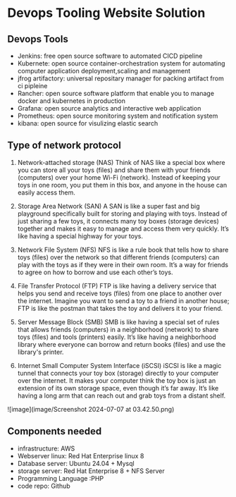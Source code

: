 # Devops Tooling Website Solution

## Devops Tools

- Jenkins: free open source software to automated CICD pipeline
- Kubernete: open source container-orchestration system for automating computer application deployment,scaling and management
- jfrog artifactory: universal repositary manager for packing artifact from ci  pipleine
- Rancher: open source software platform that enable you to manage docker and kubernetes in production
- Grafana: open source analytics and interactive web application
- Prometheus: open source monitoring system and notification system
- kibana: open source for visulizing elastic search 

## Type of network protocol
1. Network-attached storage (NAS)
Think of NAS like a special box where you can store all your toys (files) and share them with your friends (computers) over your home Wi-Fi (network). Instead of keeping your toys in one room, you put them in this box, and anyone in the house can easily access them.

2. Storage Area Network (SAN)
A SAN is like a super fast and big playground specifically built for storing and playing with toys. Instead of just sharing a few toys, it connects many toy boxes (storage devices) together and makes it easy to manage and access them very quickly. It’s like having a special highway for your toys.

3. Network File System (NFS)
NFS is like a rule book that tells how to share toys (files) over the network so that different friends (computers) can play with the toys as if they were in their own room. It’s a way for friends to agree on how to borrow and use each other’s toys.

4. File Transfer Protocol (FTP)
FTP is like having a delivery service that helps you send and receive toys (files) from one place to another over the internet. Imagine you want to send a toy to a friend in another house; FTP is like the postman that takes the toy and delivers it to your friend.

5. Server Message Block (SMB)
SMB is like having a special set of rules that allows friends (computers) in a neighborhood (network) to share toys (files) and tools (printers) easily. It’s like having a neighborhood library where everyone can borrow and return books (files) and use the library's printer.

6. Internet Small Computer System Interface (iSCSI)
iSCSI is like a magic tunnel that connects your toy box (storage) directly to your computer over the internet. It makes your computer think the toy box is just an extension of its own storage space, even though it’s far away. It’s like having a long arm that can reach out and grab toys from a distant shelf.

![image](image/Screenshot 2024-07-07 at 03.42.50.png)

## Components needed

- infrastructure: AWS
- Webserver linux: Red Hat Enterprise linux 8
- Database server: Ubuntu 24.04 + Mysql
- storage server: Red Hat Enterprise 8 + NFS Server
- Programming Language :PHP
- code repo: Github


